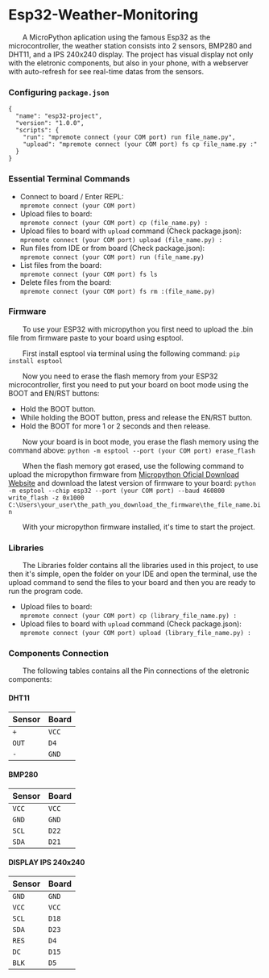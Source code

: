 # Esp32-Weather-Monitoring

&emsp;&emsp;A MicroPython aplication using the famous Esp32 as the microcontroller, the weather station consists into 2 sensors, BMP280 and DHT11, and a IPS 240x240 display. The project has visual display not only with the eletronic components, but also in your phone, with a webserver with auto-refresh for see real-time datas from the sensors.

### Configuring `package.json`

```
{
  "name": "esp32-project",
  "version": "1.0.0",
  "scripts": {
    "run": "mpremote connect (your COM port) run file_name.py",
    "upload": "mpremote connect (your COM port) fs cp file_name.py :"
  }
}
```

### Essential Terminal Commands

* Connect to board / Enter REPL:  
`mpremote connect (your COM port)`
* Upload files to board:  
`mpremote connect (your COM port) cp (file_name.py) :`
* Upload files to board with `upload` command (Check package.json):  
`mpremote connect (your COM port) upload (file_name.py) :`
* Run files from IDE or from board (Check package.json):  
`mpremote connect (your COM port) run (file_name.py)`
* List files from the board:  
`mpremote connect (your COM port) fs ls`
* Delete files from the board:  
`mpremote connect (your COM port) fs rm :(file_name.py)`

### Firmware

&emsp;&emsp;To use your ESP32 with micropython you first need to upload the .bin file from firmware paste to your board using esptool.

&emsp;&emsp;First install esptool via terminal using the following command:
`pip install esptool`

&emsp;&emsp;Now you need to erase the flash memory from your ESP32 microcontroller, first you need to put your board on boot mode using the BOOT and EN/RST buttons:
* Hold the BOOT button.
* While holding the BOOT button, press and release the EN/RST button.
* Hold the BOOT for more 1 or 2 seconds and then release.

&emsp;&emsp;Now your board is in boot mode, you erase the flash memory using the command above:
`python -m esptool --port (your COM port) erase_flash`

&emsp;&emsp;When the flash memory got erased, use the following command to upload the micropython firmware from [Micropython Oficial Download Website](https://micropython.org/download/ESP32_GENERIC/) and download the latest version of firmware to your board:
`python -m esptool --chip esp32 --port (your COM port) --baud 460800 write_flash -z 0x1000 C:\Users\your_user\the_path_you_download_the_firmware\the_file_name.bin`

&emsp;&emsp;With your micropython firmware installed, it's time to start the project.


### Libraries

&emsp;&emsp;The Libraries folder contains all the libraries used in this project, to use then it's simple, open the folder on your IDE and open the terminal, use the upload command to send the files to your board and then you are ready to run the program code.
* Upload files to board:  
`mpremote connect (your COM port) cp (library_file_name.py) :`
* Upload files to board with `upload` command (Check package.json):  
`mpremote connect (your COM port) upload (library_file_name.py) :`

### Components Connection

&emsp;&emsp;The following tables contains all the Pin connections of the eletronic components:

#### DHT11

Sensor | Board
:--------- | :------
`+` | `VCC`
`OUT` | `D4`
`-` | `GND`

#### BMP280

Sensor | Board
:--------- | :------
`VCC` | `VCC`
`GND` | `GND`
`SCL` | `D22`
`SDA` | `D21`

#### DISPLAY IPS 240x240

Sensor | Board
:--------- | :------
`GND` | `GND`
`VCC` | `VCC`
`SCL` | `D18`
`SDA` | `D23`
`RES` | `D4`
`DC` | `D15`
`BLK` | `D5`
